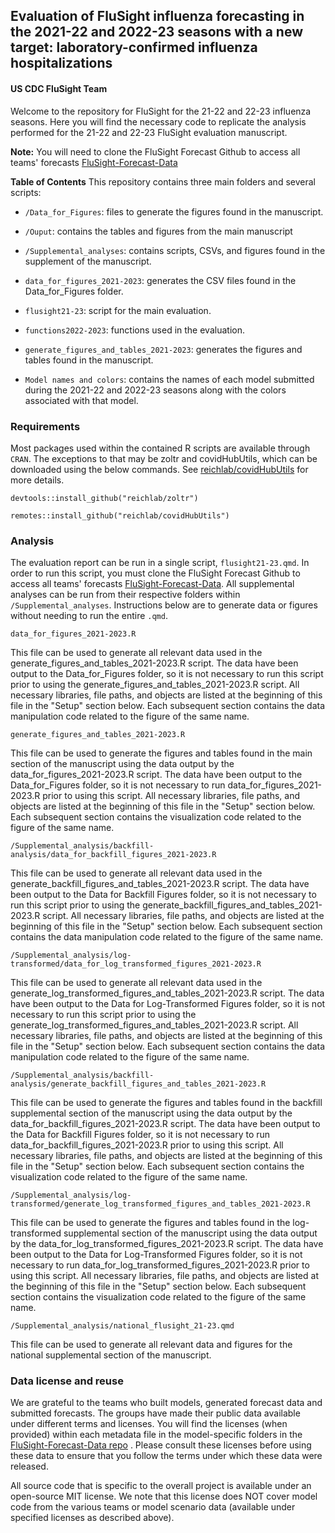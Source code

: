 ## Evaluation of FluSight influenza forecasting in the 2021-22 and 2022-23 seasons with a new target: laboratory-confirmed influenza hospitalizations

#### US CDC FluSight Team

Welcome to the repository for FluSight for the 21-22 and 22-23 influenza seasons. Here you will find the necessary code to replicate the analysis performed for the 21-22 and 22-23 FluSight evaluation manuscript.

**Note:** You will need to clone the FluSight Forecast Github to access all teams' forecasts [FluSight-Forecast-Data](https://github.com/cdcepi/flusight-forecast-data "https://github.com/cdcepi/flusight-forecast-data")

**Table of Contents** This repository contains three main folders and several scripts:

-   `/Data_for_Figures`: files to generate the figures found in the manuscript.

-   `/Ouput`: contains the tables and figures from the main manuscript

-   `/Supplemental_analyses`: contains scripts, CSVs, and figures found in the supplement of the manuscript.

-   `data_for_figures_2021-2023`: generates the CSV files found in the Data_for_Figures folder.

-   `flusight21-23`: script for the main evaluation.

-   `functions2022-2023`: functions used in the evaluation.

-   `generate_figures_and_tables_2021-2023`: generates the figures and tables found in the manuscript.

-   `Model names and colors`: contains the names of each model submitted during the 2021-22 and 2022-23 seasons along with the colors associated with that model.

### Requirements

Most packages used within the contained R scripts are available through `CRAN`. The exceptions to that may be zoltr and covidHubUtils, which can be downloaded using the below commands. See [reichlab/covidHubUtils](https://github.com/reichlab/covidHubUtils) for more details.

`devtools::install_github("reichlab/zoltr")`

`remotes::install_github("reichlab/covidHubUtils")`

### Analysis

The evaluation report can be run in a single script, `flusight21-23.qmd`. In order to run this script, you must clone the FluSight Forecast Github to access all teams' forecasts [FluSight-Forecast-Data](https://github.com/cdcepi/flusight-forecast-data "https://github.com/cdcepi/flusight-forecast-data"). All supplemental analyses can be run from their respective folders within `/Supplemental_analyses`. Instructions below are to generate data or figures without needing to run the entire `.qmd`.

`data_for_figures_2021-2023.R`

This file can be used to generate all relevant data used in the generate_figures_and_tables_2021-2023.R script. The data have been output to the Data_for_Figures folder, so it is not necessary to run this script prior to using the generate_figures_and_tables_2021-2023.R script. All necessary libraries, file paths, and objects are listed at the beginning of this file in the "Setup" section below. Each subsequent section contains the data manipulation code related to the figure of the same name.

`generate_figures_and_tables_2021-2023.R`

This file can be used to generate the figures and tables found in the main section of the manuscript using the data output by the data_for_figures_2021-2023.R script. The data have been output to the Data_for_Figures folder, so it is not necessary to run data_for_figures_2021-2023.R prior to using this script. All necessary libraries, file paths, and objects are listed at the beginning of this file in the "Setup" section below. Each subsequent section contains the visualization code related to the figure of the same name.

`/Supplemental_analysis/backfill-analysis/data_for_backfill_figures_2021-2023.R`

This file can be used to generate all relevant data used in the generate_backfill_figures_and_tables_2021-2023.R script. The data have been output to the Data for Backfill Figures folder, so it is not necessary to run this script prior to using the generate_backfill_figures_and_tables_2021-2023.R script. All necessary libraries, file paths, and objects are listed at the beginning of this file in the "Setup" section below. Each subsequent section contains the data manipulation code related to the figure of the same name.

`/Supplemental_analysis/log-transformed/data_for_log_transformed_figures_2021-2023.R`

This file can be used to generate all relevant data used in the generate_log_transformed_figures_and_tables_2021-2023.R script. The data have been output to the Data for Log-Transformed Figures folder, so it is not necessary to run this script prior to using the generate_log_transformed_figures_and_tables_2021-2023.R script. All necessary libraries, file paths, and objects are listed at the beginning of this file in the "Setup" section below. Each subsequent section contains the data manipulation code related to the figure of the same name.

`/Supplemental_analysis/backfill-analysis/generate_backfill_figures_and_tables_2021-2023.R`

This file can be used to generate the figures and tables found in the backfill supplemental section of the manuscript using the data output by the data_for_backfill_figures_2021-2023.R script. The data have been output to the Data for Backfill Figures folder, so it is not necessary to run data_for_backfill_figures_2021-2023.R prior to using this script. All necessary libraries, file paths, and objects are listed at the beginning of this file in the "Setup" section below. Each subsequent section contains the visualization code related to the figure of the same name.

`/Supplemental_analysis/log-transformed/generate_log_transformed_figures_and_tables_2021-2023.R`

This file can be used to generate the figures and tables found in the log-transformed supplemental section of the manuscript using the data output by the data_for_log_transformed_figures_2021-2023.R script. The data have been output to the Data for Log-Transformed Figures folder, so it is not necessary to run data_for_log_transformed_figures_2021-2023.R prior to using this script. All necessary libraries, file paths, and objects are listed at the beginning of this file in the "Setup" section below. Each subsequent section contains the visualization code related to the figure of the same name.

`/Supplemental_analysis/national_flusight_21-23.qmd`

This file can be used to generate all relevant data and figures for the national supplemental section of the manuscript.

### Data license and reuse

We are grateful to the teams who built models, generated forecast data and submitted forecasts. The groups have made their public data available under different terms and licenses. You will find the licenses (when provided) within each metadata file in the model-specific folders in the [FluSight-Forecast-Data repo](https://github.com/cdcepi/flusight-forecast-data "https://github.com/cdcepi/flusight-forecast-data") . Please consult these licenses before using these data to ensure that you follow the terms under which these data were released.

All source code that is specific to the overall project is available under an open-source MIT license. We note that this license does NOT cover model code from the various teams or model scenario data (available under specified licenses as described above).
